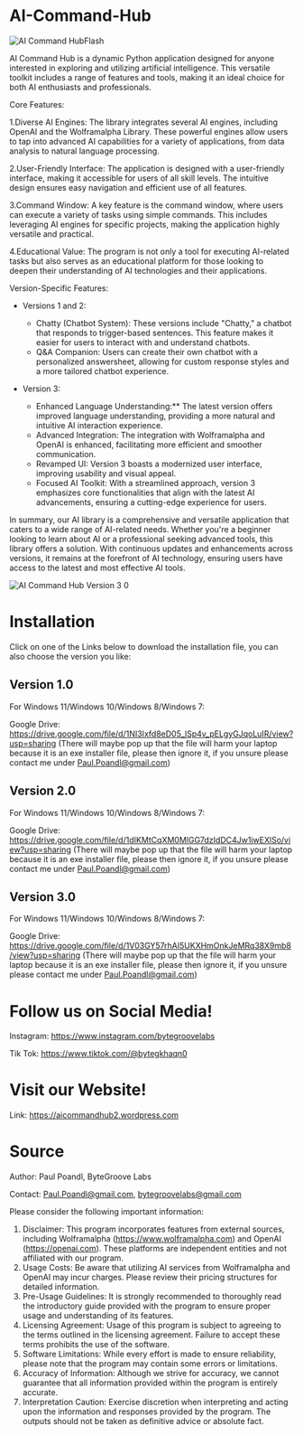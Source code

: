 # AI-Command-Hub

![AI Command HubFlash](https://user-images.githubusercontent.com/75140549/230712264-43bf6fc9-943f-40af-9c02-f95a92740b95.PNG)

AI Command Hub is a dynamic Python application designed for anyone interested in exploring and utilizing artificial intelligence. This versatile toolkit includes a range of features and tools, making it an ideal choice for both AI enthusiasts and professionals.

Core Features:

1.Diverse AI Engines: The library integrates several AI engines, including OpenAI and the Wolframalpha Library. These powerful engines allow users to tap into advanced AI capabilities for a variety of applications, from data analysis to natural language processing.

2.User-Friendly Interface: The application is designed with a user-friendly interface, making it accessible for users of all skill levels. The intuitive design ensures easy navigation and efficient use of all features.

3.Command Window: A key feature is the command window, where users can execute a variety of tasks using simple commands. This includes leveraging AI engines for specific projects, making the application highly versatile and practical.

4.Educational Value: The program is not only a tool for executing AI-related tasks but also serves as an educational platform for those looking to deepen their understanding of AI technologies and their applications.

Version-Specific Features:

- Versions 1 and 2:
   - Chatty (Chatbot System): These versions include "Chatty," a chatbot that responds to trigger-based sentences. This feature makes it         easier for users to interact with and understand chatbots.
   - Q&A Companion: Users can create their own chatbot with a personalized answersheet, allowing for custom response styles and a more           tailored chatbot experience.

- Version 3:
   - Enhanced Language Understanding:** The latest version offers improved language understanding, providing a more natural and intuitive        AI interaction experience.
   - Advanced Integration: The integration with Wolframalpha and OpenAI is enhanced, facilitating more efficient and smoother communication.
   - Revamped UI: Version 3 boasts a modernized user interface, improving usability and visual appeal.
   - Focused AI Toolkit: With a streamlined approach, version 3 emphasizes core functionalities that align with the latest AI advancements,      ensuring a cutting-edge experience for users.

In summary, our AI library is a comprehensive and versatile application that caters to a wide range of AI-related needs. Whether you're a beginner looking to learn about AI or a professional seeking advanced tools, this library offers a solution. With continuous updates and enhancements across versions, it remains at the forefront of AI technology, ensuring users have access to the latest and most effective AI tools.

![AI Command Hub Version 3 0](https://github.com/PaulPoandl/AI-Command-Hub/assets/75140549/44a6baad-5976-4269-8cb3-51e225e340a5)

# Installation

Click on one of the Links below to download the installation file, you can also choose the version you like:

## Version 1.0
For Windows 11/Windows 10/Windows 8/Windows 7:

Google Drive: https://drive.google.com/file/d/1NI3Ixfd8eD05_lSp4v_pELgyGJqoLuIR/view?usp=sharing (There will maybe pop up that the file will harm your laptop because it is an exe installer file, please then ignore it, if you unsure please contact me under Paul.Poandl@gmail.com)

## Version 2.0
For Windows 11/Windows 10/Windows 8/Windows 7:

Google Drive: https://drive.google.com/file/d/1dIKMtCqXM0MlGG7dzIdDC4Jw1jwEXlSo/view?usp=sharing (There will maybe pop up that the file will harm your laptop because it is an exe installer file, please then ignore it, if you unsure please contact me under [Paul.Poandl@gmail.com](mailto:Paul.Poandl@gmail.com))

## Version 3.0 
For Windows 11/Windows 10/Windows 8/Windows 7:

Google Drive: https://drive.google.com/file/d/1V03GY57rhAI5UKXHmOnkJeMRq38X9mb8/view?usp=sharing (There will maybe pop up that the file will harm your laptop because it is an exe installer file, please then ignore it, if you unsure please contact me under [Paul.Poandl@gmail.com](mailto:Paul.Poandl@gmail.com))

# Follow us on Social Media!

Instagram: https://www.instagram.com/bytegroovelabs

Tik Tok: https://www.tiktok.com/@bytegkhaqn0

# Visit our Website!

Link: https://aicommandhub2.wordpress.com


# Source
Author: Paul Poandl, ByteGroove Labs

Contact: Paul.Poandl@gmail.com, bytegroovelabs@gmail.com

Please consider the following important information:
1. Disclaimer: This program incorporates features from external sources, including Wolframalpha (https://www.wolframalpha.com) and OpenAI (https://openai.com). These platforms are independent entities and not affiliated with our program.
2. Usage Costs: Be aware that utilizing AI services from Wolframalpha and OpenAI may incur charges. Please review their pricing structures for detailed information.
3. Pre-Usage Guidelines: It is strongly recommended to thoroughly read the introductory guide provided with the program to ensure proper usage and understanding of its features.
4. Licensing Agreement: Usage of this program is subject to agreeing to the terms outlined in the licensing agreement. Failure to accept these terms prohibits the use of the software.
5. Software Limitations: While every effort is made to ensure reliability, please note that the program may contain some errors or limitations.
6. Accuracy of Information: Although we strive for accuracy, we cannot guarantee that all information provided within the program is entirely accurate.
7. Interpretation Caution: Exercise discretion when interpreting and acting upon the information and responses provided by the program. The outputs should not be taken as definitive advice or absolute fact.
